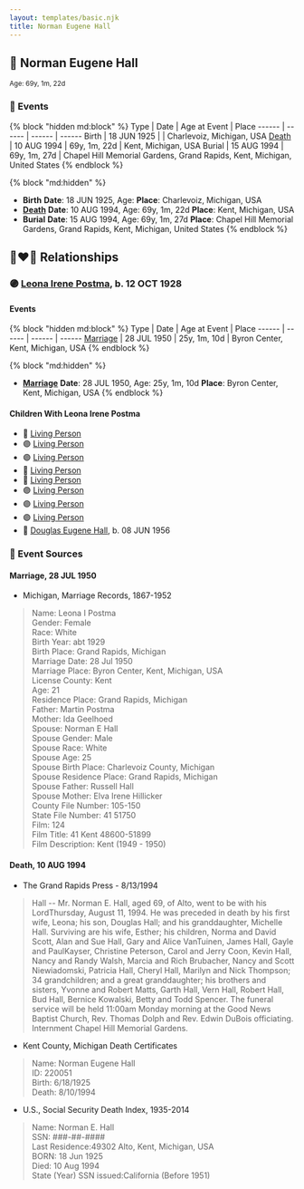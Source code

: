 ```yaml
---
layout: templates/basic.njk
title: Norman Eugene Hall
---
```

## 🔵 Norman Eugene Hall
<small>Age: 69y, 1m, 22d</small>


### 📆 Events

{% block "hidden md:block" %}
Type | Date | Age at Event | Place
------ | ------ | ------ | ------
Birth | 18 JUN 1925 |  | Charlevoiz, Michigan, USA
[Death](#event-event-3) | 10 AUG 1994 | 69y, 1m, 22d | Kent, Michigan, USA
Burial | 15 AUG 1994 | 69y, 1m, 27d | Chapel Hill Memorial Gardens, Grand Rapids, Kent, Michigan, United States
{% endblock %}

{% block "md:hidden" %}
- **Birth**
**Date**: 18 JUN 1925, Age:
**Place**: Charlevoiz, Michigan, USA
- **[Death](#event-event-3)**
**Date**: 10 AUG 1994, Age: 69y, 1m, 22d
**Place**: Kent, Michigan, USA
- **Burial**
**Date**: 15 AUG 1994, Age: 69y, 1m, 27d
**Place**: Chapel Hill Memorial Gardens, Grand Rapids, Kent, Michigan, United States
{% endblock %}

## 👩‍❤️‍👨 Relationships

### 🟣 [Leona Irene Postma](/people/9/94687680), b. 12 OCT 1928

#### Events

{% block "hidden md:block" %}
Type | Date | Age at Event | Place
------ | ------ | ------ | ------
[Marriage](#event-family-0-event-0) | 28 JUL 1950 | 25y, 1m, 10d | Byron Center, Kent, Michigan, USA
{% endblock %}

{% block "md:hidden" %}
- **[Marriage](#event-family-0-event-0)**
**Date**: 28 JUL 1950, Age: 25y, 1m, 10d
**Place**: Byron Center, Kent, Michigan, USA
{% endblock %}

#### Children With Leona Irene Postma
* 🔵 [Living Person](/people/4/43722245)
* 🟣 [Living Person](/people/2/22163356)
* 🟣 [Living Person](/people/7/79976512)
* 🔵 [Living Person](/people/6/64346114)
* 🔵 [Living Person](/people/1/11849400)
* 🟣 [Living Person](/people/4/48284515)
* 🟣 [Living Person](/people/5/59893848)
* 🟣 [Living Person](/people/2/22592836)
* 🔵 [Douglas Eugene Hall](/people/7/70699507), b. 08 JUN 1956
### 📰 Event Sources

#### <a id="event-family-0-event-0"></a> Marriage, 28 JUL 1950
* Michigan, Marriage Records, 1867-1952
>   
  > Name: Leona I Postma  
  > Gender: Female  
  > Race: White  
  > Birth Year: abt 1929  
  > Birth Place: Grand Rapids, Michigan  
  > Marriage Date: 28 Jul 1950  
  > Marriage Place: Byron Center, Kent, Michigan, USA  
  > License County: Kent  
  > Age: 21  
  > Residence Place: Grand Rapids, Michigan  
  > Father: Martin Postma  
  > Mother: Ida Geelhoed  
  > Spouse: Norman E Hall  
  > Spouse Gender: Male  
  > Spouse Race: White  
  > Spouse Age: 25  
  > Spouse Birth Place: Charlevoiz County, Michigan  
  > Spouse Residence Place: Grand Rapids, Michigan  
  > Spouse Father: Russell Hall  
  > Spouse Mother: Elva Irene Hillicker  
  > County File Number: 105-150  
  > State File Number: 41 51750  
  > Film: 124  
  > Film Title: 41 Kent 48600-51899  
  > Film Description: Kent (1949 - 1950)

#### <a id="event-event-3"></a> Death, 10 AUG 1994
* The Grand Rapids Press  - 8/13/1994
>   
  > Hall -- Mr. Norman E. Hall, aged 69, of Alto, went to be with his LordThursday, August 11, 1994. He was preceded in death by his first wife, Leona; his son, Douglas Hall; and his granddaughter, Michelle Hall. Surviving are his wife, Esther; his children, Norma and David Scott, Alan and Sue Hall, Gary and Alice VanTuinen, James Hall, Gayle and PaulKayser, Christine Peterson, Carol and Jerry Coon, Kevin Hall, Nancy and Randy Walsh, Marcia and Rich Brubacher, Nancy and Scott Niewiadomski, Patricia Hall, Cheryl Hall, Marilyn and Nick Thompson; 34 grandchildren; and a great granddaughter; his brothers and sisters, Yvonne and Robert Matts, Garth Hall, Vern Hall, Robert Hall, Bud Hall, Bernice Kowalski, Betty and Todd Spencer. The funeral service will be held 11:00am Monday morning at the Good News Baptist Church, Rev. Thomas Dolph and Rev. Edwin DuBois officiating. Internment Chapel Hill Memorial Gardens.
* Kent County, Michigan Death Certificates
>   
  > Name: Norman Eugene Hall  
  > ID: 220051  
  > Birth: 6/18/1925  
  > Death: 8/10/1994
* U.S., Social Security Death Index, 1935-2014
>   
  > Name: Norman E. Hall  
  > SSN: ###-##-####  
  > Last Residence:49302 Alto, Kent, Michigan, USA  
  > BORN: 18 Jun 1925  
  > Died: 10 Aug 1994  
  > State (Year) SSN issued:California (Before 1951)

